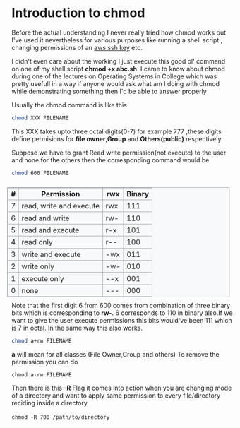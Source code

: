 <style>
td,th{
    display:table-cell;
}
th,td{
    border: 1px solid #a2a9b1;
    padding: 0.2em 0.4em;
}
tr{
    display:table-row;
    vertical-align: inherit;
    border-color: inherit;
}
.wikitable {
    background-color: #f8f9fa;
    color: #222;
    margin: 1em 0;
    border: 1px solid #a2a9b1;
    border-collapse: collapse;
    border-spacing:2px;
    margin:10px
}
.table-container{
    display:flex;
    justify-content:center;
}
</style>
<h1 class="blog-heading"> Introduction to chmod</h1>

<p>Before the actual understanding I never really tried how chmod works but I've used it nevertheless for various purposes like running a shell script , changing permissions of an <a target="_blank" href="https://docs.aws.amazon.com/AWSEC2/latest/UserGuide/ec2-key-pairs.html"> aws ssh key</a> etc.</p>
<p>I didn't even care about the working I just execute this good ol' command on one of my shell script <b>chmod +x abc.sh</b>. I came to know about chmod during one of the lectures on Operating Systems in College which was pretty usefull in a way if anyone would ask what am I doing with chmod while demonstrating something then I'd be able to answer properly</p>
<p>Usually the chmod command is like this</p>

```sh
chmod XXX FILENAME
```

<p>This XXX takes upto three octal digits(0-7) for example 777 ,these digits define permisions for <b>file owner</b>,<b>Group</b> and <b>Others(public)</b> respectively.</p>

<p>Suppose we have to grant Read write permission(not execute) to the user and none for the others then the corresponding command would be</p>

```sh
chmod 600 FILENAME
```


<table align="right" class="wikitable">
   <tbody>
      <tr>
         <th>#</th>
         <th>Permission</th>
         <th>rwx</th>
         <th>Binary</th>
      </tr>
      <tr>
         <td>7</td>
         <td>read, write and execute</td>
         <td>rwx</td>
         <td>111</td>
      </tr>
      <tr>
         <td>6</td>
         <td>read and write</td>
         <td>rw-</td>
         <td>110</td>
      </tr>
      <tr>
         <td>5</td>
         <td>read and execute</td>
         <td>r-x</td>
         <td>101</td>
      </tr>
      <tr>
         <td>4</td>
         <td>read only</td>
         <td>r--</td>
         <td>100</td>
      </tr>
      <tr>
         <td>3</td>
         <td>write and execute</td>
         <td>-wx</td>
         <td>011</td>
      </tr>
      <tr>
         <td>2</td>
         <td>write only</td>
         <td>-w-</td>
         <td>010</td>
      </tr>
      <tr>
         <td>1</td>
         <td>execute only</td>
         <td>--x</td>
         <td>001</td>
      </tr>
      <tr>
         <td>0</td>
         <td>none</td>
         <td>---</td>
         <td>000</td>
      </tr>
   </tbody>
</table>
Note that the first digit 6 from 600 comes from combination of three binary bits which is corresponding to <b>rw-</b>.
 6 corresponds to 110 in binary also.If we want to give the user execute permissions this bits would've been 111 which is 7 in octal. In the same way this also works.
 

```sh
chmod a+rw FILENAME
```

**a** will mean for all classes (File Owner,Group and others)
To remove the permission you can do


`chmod a-rw FILENAME`

<p>Then there is this <b>-R</b> Flag it comes into action when you are changing mode of a directory and want to apply same permission to every file/directory reciding inside a directory<br><br>
<code>chmod -R 700 /path/to/directory</code>
</p>
